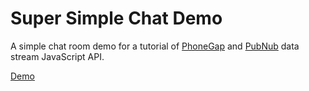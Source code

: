 # Super Simple Chat Demo


A simple chat room demo for a tutorial of [PhoneGap][pg] and [PubNub][pubnub] data stream JavaScript API.


[Demo](http://pubnub.github.io/super-simple-chat/index.html)


[pg]: http://phonegap.com
[pubnub]: http://www.pubnub.com/docs/javascript/javascript-sdk.html

